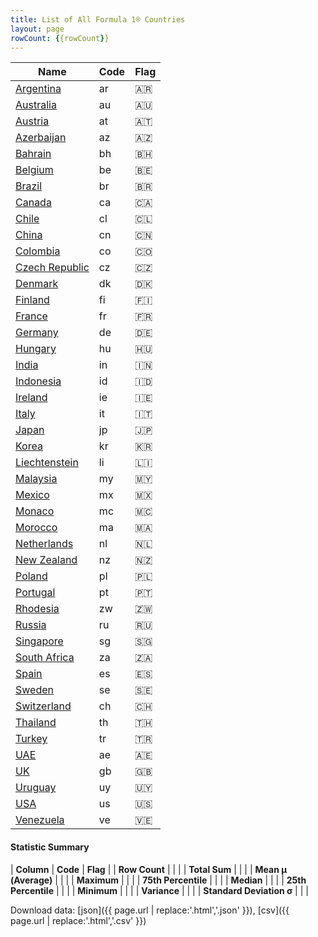 ```yaml
---
title: List of All Formula 1® Countries
layout: page
rowCount: {{rowCount}}
---
```


| Name | Code | Flag |
|--|--|--|
| [Argentina](/f1/countries/argentina) | ar | 🇦🇷 |
| [Australia](/f1/countries/australia) | au | 🇦🇺 |
| [Austria](/f1/countries/austria) | at | 🇦🇹 |
| [Azerbaijan](/f1/countries/azerbaijan) | az | 🇦🇿 |
| [Bahrain](/f1/countries/bahrain) | bh | 🇧🇭 |
| [Belgium](/f1/countries/belgium) | be | 🇧🇪 |
| [Brazil](/f1/countries/brazil) | br | 🇧🇷 |
| [Canada](/f1/countries/canada) | ca | 🇨🇦 |
| [Chile](/f1/countries/chile) | cl | 🇨🇱 |
| [China](/f1/countries/china) | cn | 🇨🇳 |
| [Colombia](/f1/countries/colombia) | co | 🇨🇴 |
| [Czech Republic](/f1/countries/czech_republic) | cz | 🇨🇿 |
| [Denmark](/f1/countries/denmark) | dk | 🇩🇰 |
| [Finland](/f1/countries/finland) | fi | 🇫🇮 |
| [France](/f1/countries/france) | fr | 🇫🇷 |
| [Germany](/f1/countries/germany) | de | 🇩🇪 |
| [Hungary](/f1/countries/hungary) | hu | 🇭🇺 |
| [India](/f1/countries/india) | in | 🇮🇳 |
| [Indonesia](/f1/countries/indonesia) | id | 🇮🇩 |
| [Ireland](/f1/countries/ireland) | ie | 🇮🇪 |
| [Italy](/f1/countries/italy) | it | 🇮🇹 |
| [Japan](/f1/countries/japan) | jp | 🇯🇵 |
| [Korea](/f1/countries/korea) | kr | 🇰🇷 |
| [Liechtenstein](/f1/countries/liechtenstein) | li | 🇱🇮 |
| [Malaysia](/f1/countries/malaysia) | my | 🇲🇾 |
| [Mexico](/f1/countries/mexico) | mx | 🇲🇽 |
| [Monaco](/f1/countries/monaco) | mc | 🇲🇨 |
| [Morocco](/f1/countries/morocco) | ma | 🇲🇦 |
| [Netherlands](/f1/countries/netherlands) | nl | 🇳🇱 |
| [New Zealand](/f1/countries/new_zealand) | nz | 🇳🇿 |
| [Poland](/f1/countries/poland) | pl | 🇵🇱 |
| [Portugal](/f1/countries/portugal) | pt | 🇵🇹 |
| [Rhodesia](/f1/countries/rhodesia) | zw | 🇿🇼 |
| [Russia](/f1/countries/russia) | ru | 🇷🇺 |
| [Singapore](/f1/countries/singapore) | sg | 🇸🇬 |
| [South Africa](/f1/countries/south_africa) | za | 🇿🇦 |
| [Spain](/f1/countries/spain) | es | 🇪🇸 |
| [Sweden](/f1/countries/sweden) | se | 🇸🇪 |
| [Switzerland](/f1/countries/switzerland) | ch | 🇨🇭 |
| [Thailand](/f1/countries/thailand) | th | 🇹🇭 |
| [Turkey](/f1/countries/turkey) | tr | 🇹🇷 |
| [UAE](/f1/countries/uae) | ae | 🇦🇪 |
| [UK](/f1/countries/uk) | gb | 🇬🇧 |
| [Uruguay](/f1/countries/uruguay) | uy | 🇺🇾 |
| [USA](/f1/countries/usa) | us | 🇺🇸 |
| [Venezuela](/f1/countries/venezuela) | ve | 🇻🇪 |

#### Statistic Summary

| **Column** | **Code** | **Flag** |
| **Row Count** |  |  |
| **Total Sum** |  |  |
| **Mean μ (Average)** |  |  |
| **Maximum** |  |  |
| **75th Percentile** |  |  |
| **Median** |  |  |
| **25th Percentile** |  |  |
| **Minimum** |  |  |
| **Variance** |  |  |
| **Standard Deviation σ** |  |  |

Download data: [json]({{ page.url | replace:'.html','.json' }}), [csv]({{ page.url | replace:'.html','.csv' }})
